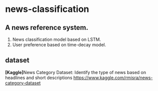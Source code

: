 # news-classification
## A news reference system. 
<ol>
  <li>News classification model based on LSTM.</li>
  <li>User preference based on time-decay model.</li>
</ol>

## dataset 
<strong>[Kaggle]</strong>News Category Dataset: Identify the type of news based on headlines and short descriptions 
 https://www.kaggle.com/rmisra/news-category-dataset


